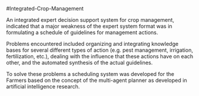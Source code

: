 #Integrated-Crop-Management

An integrated expert decision support system for crop management, indicated that a major weakness of the expert system format was in formulating a schedule of guidelines for management actions.

Problems encountered included organizing and integrating knowledge bases for several different types of action (e.g. pest management, irrigation, fertilization, etc.), dealing with the influence that these actions have on each other, and the automated synthesis of the actual guidelines.

To solve these problems a scheduling system was developed for the Farmers based on the concept of the multi-agent planner as developed in artificial intelligence research. 
